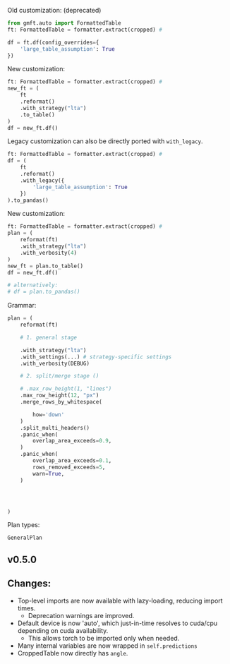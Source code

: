 Old customization: (deprecated)
```python
from gmft.auto import FormattedTable
ft: FormattedTable = formatter.extract(cropped) # 

df = ft.df(config_overrides={
    'large_table_assumption': True
})

```

New customization:
```python
ft: FormattedTable = formatter.extract(cropped) # 
new_ft = (
    ft
    .reformat()
    .with_strategy("lta")
    .to_table()
)
df = new_ft.df()
```


Legacy customization can also be directly ported with `with_legacy`.

```python
ft: FormattedTable = formatter.extract(cropped) # 
df = (
    ft
    .reformat()
    .with_legacy({
        'large_table_assumption': True
    })
).to_pandas()
```



New customization:
```python
ft: FormattedTable = formatter.extract(cropped) # 
plan = (
    reformat(ft)
    .with_strategy("lta")
    .with_verbosity(4)
)
new_ft = plan.to_table()
df = new_ft.df()

# alternatively:
# df = plan.to_pandas()
```


Grammar:
```python
plan = (
    reformat(ft)

    # 1. general stage

    .with_strategy("lta")
    .with_settings(...) # strategy-specific settings
    .with_verbosity(DEBUG)

    # 2. split/merge stage ()

    # .max_row_height(1, "lines")
    .max_row_height(12, "px")
    .merge_rows_by_whitespace(

        how='down'
    )
    .split_multi_headers()
    .panic_when(
        overlap_area_exceeds=0.9,
    )
    .panic_when(
        overlap_area_exceeds=0.1,
        rows_removed_exceeds=5,
        warn=True,
    )




)
```

Plan types:
```
GeneralPlan

```



## v0.5.0


## Changes:

- Top-level imports are now available with lazy-loading, reducing import times. 
    - Deprecation warnings are improved.
- Default device is now 'auto', which just-in-time resolves to cuda/cpu depending on cuda availability.
    - This allows torch to be imported only when needed.
- Many internal variables are now wrapped in `self.predictions`
- CroppedTable now directly has `angle`.


